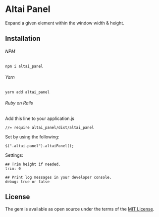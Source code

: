 # Altai Panel
Expand a given element within the window width & height.

## Installation

###### NPM
```
npm i altai_panel
```

###### Yarn
```
yarn add altai_panel
```

###### Ruby on Rails
Add this line to your application.js
```
//= require altai_panel/dist/altai_panel
```

Set by using the following:
```
$(".altai-panel").altaiPanel();
```

Settings:
```
## Trim height if needed.
trim: 0

## Print log messages in your developer console.
debug: true or false
```

## License
The gem is available as open source under the terms of the [MIT License](http://opensource.org/licenses/MIT).

